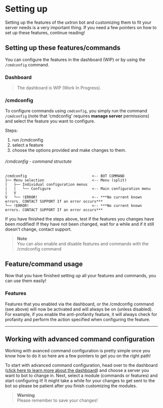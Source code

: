 # Setting up
Setting up the features of the uxtron bot and customizing them to fit your server needs is a very important thing. If you need a few pointers on how to set up these features, continue reading!

## Setting up these features/commands
You can configure the features in the dashboard (WIP) or by using the `/cmdconfig` command.

### Dashboard
> The dashboard is WIP (Work In Progress).

### /cmdconfig
To configure commands using `cmdconfig`, you simply run the command `/cmdconfig` (note that 'cmdconfig' requires **manage server** permissions) and select the feature you want to configure.


Steps:
1. run /cmdconfig
2. select a feature
3. choose the options provided and make changes to them.


###### /cmdconfig - command structute
```
/cmdconfig                              <-- BOT COMMAND
├── Menu selection                      <-- Menu (split)
|   ├── Individual configuration menus
|   |   └── Configure                   <-- Main configuration menu
|   V
V   └── !ERROR!                         <-- ***No current known errors. CONTACT SUPPORT If an error occurs***
└── !ERROR!                             <-- ***No current known errors. CONTACT SUPPORT If an error occurs***
```

If you have finished the steps above, test if the features you changes have been modified! If they have not been changed, wait for a while and if it still doesn't change, contact support.

> **Note**<br />
> You can also enable and disable features and commands with the /cmdconfig command

## Feature/command usage
Now that you have finished setting up all your features and commands, you can use them easily!

### Features
Features that you enabled via the dashboard, or the /cmdconfig command (see above) will now be activated and will always be on (unless disabled). For example, if you enable the anti-profanity feature, it will always check for profanity and perform the action specified when configuring the feature.

***

## Working with advanced command configuration
Working with avanced command configuration is pretty simple once you know how to do it so here are a few pointers to get you on the right path!

To start with advanced command configuration, head over to the dashboard ([click here to learn more about the dashboard](https://github.com/Uxtron-team/Uxtron-bot-docs/tree/main/docs/website)) and choose a server you want to bot to change in. Next, select a module (commands or features) and start configuring it! It might take a while for your changes to get sent to the bot so please be patient after you finish customizing the modules.

> **Warning**<br />
> Please remember to save your changes!
